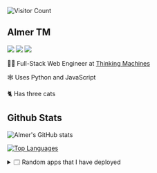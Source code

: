 ![Visitor Count](https://profile-counter.glitch.me/mamerisawesome/count.svg)

## **Almer TM**

<a href="https://www.github.com/mamerisawesome/"><img src="https://img.shields.io/github/followers/mamerisawesome?style=for-the-badge&logo=github&logoColor=white&color=white"></a>
<a href="https://www.linkedin.com/in/mamerisawesome/"><img src="https://img.shields.io/badge/LinkedIn-0077B5?style=for-the-badge&logo=linkedin&logoColor=white"></a>
<a href="mailto:atm.almermendoza@gmail.com"><img src="https://img.shields.io/badge/Gmail-D14836?style=for-the-badge&logo=gmail&logoColor=white"></a>

🧑‍💻 Full-Stack Web Engineer at [Thinking Machines](https://thinkingmachin.es/)

🕸️ Uses Python and JavaScript

🐈 Has three cats

## Github Stats

![Almer's GitHub stats](https://github-readme-stats.vercel.app/api?username=mamerisawesome&show_icons=true&theme=dark)

[![Top Languages](https://github-readme-stats.vercel.app/api/top-langs/?username=mamerisawesome&layout=compact&theme=dark)](https://github.com/mamerisawesome)


<details>
  <summary>🗔 Random apps that I have deployed</summary>

  - [Journaling Application that saves to local storage](https://maktabajournal.netlify.app/)

  <div style="display: inline-flex; gap: 12px;">
    <img src="./assets/Landing.png" />
    <img src="./assets/Entries.png" />
  </div>

  *Screenshots of Application*

  - [Open sites in draggable containers](https://dragtab.netlify.app/)
  - [Tic-Tac-Toe](https://mamer-tictactoe.netlify.app/)
</details>

